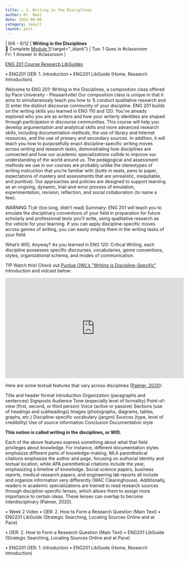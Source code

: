```yaml
---
title: ✏️ 1. Writing in the Disciplines
author: Dr. Mani
date: 2025-09-06
category: Jekyll
layout: post
---
```


| 9/6 - 9/12 | **Writing in the Disciplines** <br/> 🔖 Complete [Module 1](/eng201-oer/jekyll/2025-08-02-w2.html){:target="_blank"}  | Tue: 1 Ques in #classroom <br/> Fri: 1 Answer in #classroom |


[ENG 201 Course Research LibGuides](https://classes.pace.edu/d2l/le/content/446377/viewContent/3345568/View)


•	ENG201 OER: 1. Introduction
•	ENG201 LibGuide (Home, Research Introduction)

Welcome to ENG 201: Writing in the Disciplines, a composition class offered by Pace University - Pleasantville! Our composition class is unique in that it aims to simultaneously teach you how to 1) conduct qualitative research and 2) enter the distinct discourse community of your discipline. 
ENG 201 builds on the writing skills you learned in ENG 110 and 120. You’ve already explored who you are as writers and how your writerly identities are shaped through participation in discourse communities. This course will help you develop argumentation and analytical skills and more advanced research skills, including documentation methods, the use of library and Internet resources, and the use of primary and secondary sources. In addition, it will teach you how to purposefully enact discipline-specific writing moves across writing and research tasks, demonstrating how disciplines are connected and how our academic specializations collide to improve our understanding of the world around us.
The pedagogical and assessment methods we use in our courses are probably unlike the stereotypes of writing instruction that you’re familiar with (butts in seats, pens to paper, expectations of mastery and assessments that are unrealistic, inequitable, and punitive). Our approaches and policies are designed to support learning as an ongoing, dynamic, trial-and-error process of emulation, experimentation, revision, reflection, and social collaboration (to name a few). 

WARNING
Tl;dr (too long, didn’t read) Summary: ENG 201 will teach you to emulate the disciplinary conventions of your field in preparation for future scholarly and professional texts you’ll write, using qualitative research as the vehicle for your learning. If you can apply discipline-specific moves across genres of writing, you can easily employ them in the writing tasks of your field.


What’s WID, Anyway?
As you learned in ENG 120: Critical Writing, each discipline possesses specific discourses, vocabularies, genre conventions, styles, organizational schema, and modes of communication. 


TIP
Watch this!
Check out [Purdue OWL’s "Writing is Discipline-Specific”](https://owl.purdue.edu/owl/graduate_writing/introduction_graduate_writing/writing_is_discipline%20specific.html) introduction and vidcast below:

<iframe width="560" height="315" src="https://www.youtube.com/embed/Mao7p2kIkTc?si=I_HaSF2FAbOPYPl6" title="YouTube video player" frameborder="0" allow="accelerometer; autoplay; clipboard-write; encrypted-media; gyroscope; picture-in-picture; web-share" referrerpolicy="strict-origin-when-cross-origin" allowfullscreen></iframe>

Here are some textual features that vary across disciplines ([Palmer, 2020](https://oer.pressbooks.pub/roughwritersguide/chapter/chapter-1/)):


Title and header format
Introduction
Organization (paragraphs and sentences)
Signposts
Audience
Tone (especially level of formality)
Point-of-view (first, second, or third person)
Voice (active or passive)
Sections (use of headings and subheadings)
Images (photographs, diagrams, tables, graphs, etc.)
Discipline-specific vocabulary (jargon)
Sources (type, level of credibility)
Use of source information
Conclusion
Documentation style


**This notion is called writing in the disciplines, or WID.**

Each of the above features express something about what that field privileges about knowledge. For instance, different documentation styles emphasize different parts of knowledge-making. MLA parenthetical citations emphasize the author and page, focusing on authorial identity and textual location, while APA parenthetical citations include the year, emphasizing a timeline of knowledge. Social science papers, business reports, medical research papers, and engineering lab reports all include and organize information very differently (WAC Clearinghouse).
Additionally, readers in academic specializations are trained to read research sources through discipline-specific lenses, which allows them to assign more importance to certain ideas. These lenses can overlap to become interdisciplinary (Palmer, 2020).



•	Week 2 Video
•	OER: 2. How to Form a Research Question (Main Text)
•	ENG201 LibGuide (Strategic Searching, Locating Sources Online and at Pace)



•	OER: 2. How to Form a Research Question (Main Text)
•	ENG201 LibGuide (Strategic Searching, Locating Sources Online and at Pace)


•	ENG201 OER: 1. Introduction
•	ENG201 LibGuide (Home, Research Introduction)